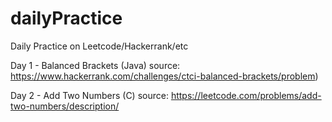 # dailyPractice
Daily Practice on Leetcode/Hackerrank/etc

Day 1 - Balanced Brackets (Java)
source: https://www.hackerrank.com/challenges/ctci-balanced-brackets/problem)

Day 2 - Add Two Numbers (C)
source: https://leetcode.com/problems/add-two-numbers/description/
